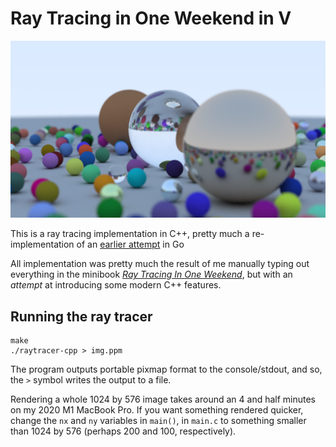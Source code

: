 # Ray Tracing in One Weekend in V

![Output from ray tracing](/output.png)

This is a ray tracing implementation in C++, pretty much a re-implementation of an [earlier attempt](https://github.com/shovon/raytracing-golang) in Go

All implementation was pretty much the result of me manually typing out everything in the minibook _[Ray Tracing In One Weekend](https://www.amazon.ca/Ray-Tracing-Weekend-Minibooks-Book-ebook/dp/B01B5AODD8)_, but with an _attempt_ at introducing some modern C++ features.

## Running the ray tracer

```
make
./raytracer-cpp > img.ppm
```

The program outputs portable pixmap format to the console/stdout, and so, the `>` symbol writes the output to a file.

Rendering a whole 1024 by 576 image takes around an 4 and half minutes on my 2020 M1 MacBook Pro. If you want something rendered quicker, change the `nx` and `ny` variables in `main()`, in `main.c` to something smaller than 1024 by 576 (perhaps 200 and 100, respectively).
